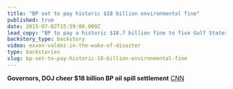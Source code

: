 ```yaml
---
title: "BP set to pay historic $18 billion environmental fine"
published: true
date: 2015-07-02T15:59:00.000Z
lead_copy: "BP to pay a historic $18.7 billion fine to five Gulf States. But will the big fine prevent future oil spills like Exxon Valdez and Clearwater Horizon? "
backstory_type: backstory
video: exxon-valdez-in-the-wake-of-disaster
type: backstories
slug: bp-set-to-pay-historic-18-billion-environmental-fine
---
```


**Governors, DOJ cheer $18 billion BP oil spill settlement**
[CNN](http://www.cnn.com/2015/07/02/politics/historic-settlement-reached-for-bp-oil-spill/index.html)

